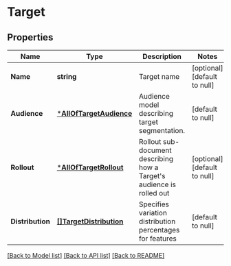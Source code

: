 # Target

## Properties
Name | Type | Description | Notes
------------ | ------------- | ------------- | -------------
**Name** | **string** | Target name | [optional] [default to null]
**Audience** | [***AllOfTargetAudience**](AllOfTargetAudience.md) | Audience model describing target segmentation. | [default to null]
**Rollout** | [***AllOfTargetRollout**](AllOfTargetRollout.md) | Rollout sub-document describing how a Target&#x27;s audience is rolled out | [optional] [default to null]
**Distribution** | [**[]TargetDistribution**](TargetDistribution.md) | Specifies variation distribution percentages for features | [default to null]

[[Back to Model list]](../README.md#documentation-for-models) [[Back to API list]](../README.md#documentation-for-api-endpoints) [[Back to README]](../README.md)

